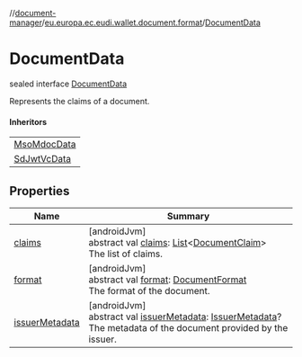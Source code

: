 //[document-manager](../../../index.md)/[eu.europa.ec.eudi.wallet.document.format](../index.md)/[DocumentData](index.md)

# DocumentData

sealed interface [DocumentData](index.md)

Represents the claims of a document.

#### Inheritors

| |
|---|
| [MsoMdocData](../-mso-mdoc-data/index.md) |
| [SdJwtVcData](../-sd-jwt-vc-data/index.md) |

## Properties

| Name | Summary |
|---|---|
| [claims](claims.md) | [androidJvm]<br>abstract val [claims](claims.md): [List](https://kotlinlang.org/api/latest/jvm/stdlib/kotlin-stdlib/kotlin.collections/-list/index.html)&lt;[DocumentClaim](../-document-claim/index.md)&gt;<br>The list of claims. |
| [format](format.md) | [androidJvm]<br>abstract val [format](format.md): [DocumentFormat](../-document-format/index.md)<br>The format of the document. |
| [issuerMetadata](issuer-metadata.md) | [androidJvm]<br>abstract val [issuerMetadata](issuer-metadata.md): [IssuerMetadata](../../eu.europa.ec.eudi.wallet.document.metadata/-issuer-metadata/index.md)?<br>The metadata of the document provided by the issuer. |
